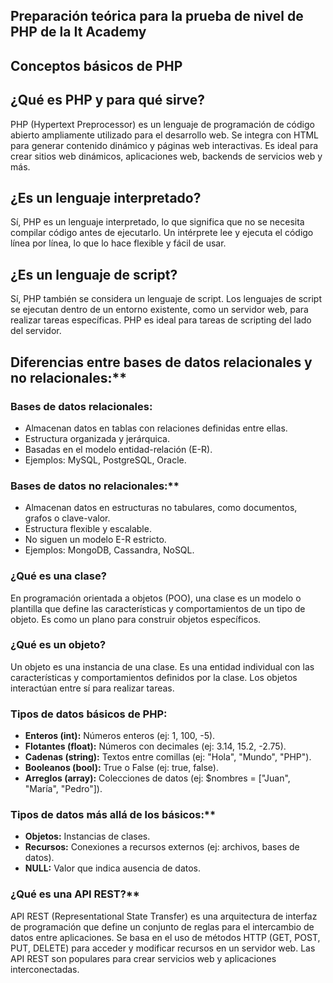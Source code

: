## Preparación teórica para la prueba de nivel de PHP de la It Academy

## Conceptos básicos de PHP

## ¿Qué es PHP y para qué sirve?

PHP (Hypertext Preprocessor) es un lenguaje de programación de código abierto ampliamente utilizado para el desarrollo web. Se integra con HTML para generar contenido dinámico y páginas web interactivas. Es ideal para crear sitios web dinámicos, aplicaciones web, backends de servicios web y más.

## ¿Es un lenguaje interpretado?

Sí, PHP es un lenguaje interpretado, lo que significa que no se necesita compilar código antes de ejecutarlo. Un intérprete lee y ejecuta el código línea por línea, lo que lo hace flexible y fácil de usar.

## ¿Es un lenguaje de script?

Sí, PHP también se considera un lenguaje de script. Los lenguajes de script se ejecutan dentro de un entorno existente, como un servidor web, para realizar tareas específicas. PHP es ideal para tareas de scripting del lado del servidor.

## Diferencias entre bases de datos relacionales y no relacionales:**

### Bases de datos relacionales:

* Almacenan datos en tablas con relaciones definidas entre ellas.
* Estructura organizada y jerárquica.
* Basadas en el modelo entidad-relación (E-R).
* Ejemplos: MySQL, PostgreSQL, Oracle.

### Bases de datos no relacionales:**

* Almacenan datos en estructuras no tabulares, como documentos, grafos o clave-valor.
* Estructura flexible y escalable.
* No siguen un modelo E-R estricto.
* Ejemplos: MongoDB, Cassandra, NoSQL.

### ¿Qué es una clase?

En programación orientada a objetos (POO), una clase es un modelo o plantilla que define las características y comportamientos de un tipo de objeto. Es como un plano para construir objetos específicos.

### ¿Qué es un objeto?

Un objeto es una instancia de una clase. Es una entidad individual con las características y comportamientos definidos por la clase. Los objetos interactúan entre sí para realizar tareas.

### Tipos de datos básicos de PHP:

* **Enteros (int):** Números enteros (ej: 1, 100, -5).
* **Flotantes (float):** Números con decimales (ej: 3.14, 15.2, -2.75).
* **Cadenas (string):** Textos entre comillas (ej: "Hola", "Mundo", "PHP").
* **Booleanos (bool):** True o False (ej: true, false).
* **Arreglos (array):** Colecciones de datos (ej: $nombres = ["Juan", "María", "Pedro"]).

### Tipos de datos más allá de los básicos:**

* **Objetos:** Instancias de clases.
* **Recursos:** Conexiones a recursos externos (ej: archivos, bases de datos).
* **NULL:** Valor que indica ausencia de datos.

### ¿Qué es una API REST?**

API REST (Representational State Transfer) es una arquitectura de interfaz de programación que define un conjunto de reglas para el intercambio de datos entre aplicaciones. Se basa en el uso de métodos HTTP (GET, POST, PUT, DELETE) para acceder y modificar recursos en un servidor web. Las API REST son populares para crear servicios web y aplicaciones interconectadas.
